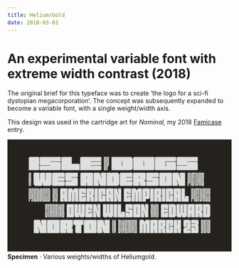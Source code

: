 ```yaml
---
title: Helium/Gold
date: 2018-03-01
---
```

# An experimental variable font with extreme width contrast (2018)

The original brief for this typeface was to create ‘the logo for a sci-fi dystopian megacorporation’. The concept was subsequently expanded to become a variable font, with a single weight/width axis.

This design was used in the cartridge art for _Nominal,_ my 2018 [Famicase](./famicase) entry.

![Heliumgold Specimen](/media/heliumgold-anderson.png)
__Specimen__ · Various weights/widths of Heliumgold.